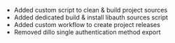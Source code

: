- Added custom script to clean & build project sources
- Added dedicated build & install libauth sources script
- Added custom workflow to create project releases
- Removed dillo single authentication method export

